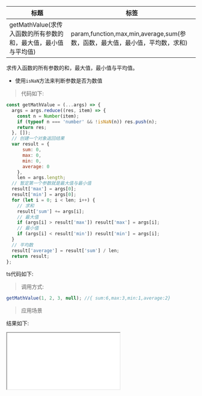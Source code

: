 | 标题                                                           | 标签                                                                         |
| -------------------------------------------------------------- | ---------------------------------------------------------------------------- |
| getMathValue(求传入函数的所有参数的和，最大值，最小值与平均值) | param,function,max,min,average,sum(参数，函数，最大值，最小值，平均数，求和) |

求传入函数的所有参数的和，最大值，最小值与平均值。

- 使用`isNaN`方法来判断参数是否为数值

> 代码如下:

```js
const getMathValue = (...args) => {
  args = args.reduce((res, item) => {
    const n = Number(item);
    if (typeof n === 'number' && !isNaN(n)) res.push(n);
    return res;
  }, []);
  // 创建一个对象返回结果
  var result = {
      sum: 0,
      max: 0,
      min: 0,
      average: 0
    },
    len = args.length;
  // 暂定第一个参数就是最大值与最小值
  result['max'] = args[0];
  result['min'] = args[0];
  for (let i = 0; i < len; i++) {
    // 求和
    result['sum'] += args[i];
    // 最大值
    if (args[i] > result['max']) result['max'] = args[i];
    // 最小值
    if (args[i] < result['min']) result['min'] = args[i];
  }
  // 平均数
  result['average'] = result['sum'] / len;
  return result;
};
```

ts代码如下:

<div class="code-editor" data-url="codes/javascript/ts/get-math-value.ts" data-language="typescript"></div>

> 调用方式:

```js
getMathValue(1, 2, 3, null); //{ sum:6,max:3,min:1,average:2}
```

> 应用场景

<div class="code-editor" data-url="codes/javascript/html/get-math-value.html" data-language="html"></div>

结果如下:

<iframe src="codes/javascript/html/get-math-value.html"></iframe>

